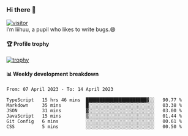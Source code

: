 ### Hi there 👋
[![visitor](https://visitor-badge.glitch.me/badge?page_id=liihuu&right_color=blue)](https://github.com/liihuu)<br>
I’m liihuu, a pupil who likes to write bugs.😄


#### 🏆 Profile trophy
[![trophy](https://github-profile-trophy.vercel.app?username=liihuu&margin-w=16&margin-h=16&rank=-C,-B)](https://github.com/liihuu)


#### 📊 Weekly development breakdown
<!--START_SECTION:waka-->

```text
From: 07 April 2023 - To: 14 April 2023

TypeScript   15 hrs 46 mins  ██████████████████████▓░░   90.77 %
Markdown     35 mins         █░░░░░░░░░░░░░░░░░░░░░░░░   03.38 %
JSON         31 mins         ▓░░░░░░░░░░░░░░░░░░░░░░░░   03.00 %
JavaScript   15 mins         ▒░░░░░░░░░░░░░░░░░░░░░░░░   01.44 %
Git Config   6 mins          ░░░░░░░░░░░░░░░░░░░░░░░░░   00.61 %
CSS          5 mins          ░░░░░░░░░░░░░░░░░░░░░░░░░   00.50 %
```

<!--END_SECTION:waka-->

<!--
**liihuu/liihuu** is a ✨ _special_ ✨ repository because its `README.md` (this file) appears on your GitHub profile.

Here are some ideas to get you started:

- 🔭 I’m currently working on ...
- 🌱 I’m currently learning ...
- 👯 I’m looking to collaborate on ...
- 🤔 I’m looking for help with ...
- 💬 Ask me about ...
- 📫 How to reach me: ...
- 😄 Pronouns: ...
- ⚡ Fun fact: ...
-->
